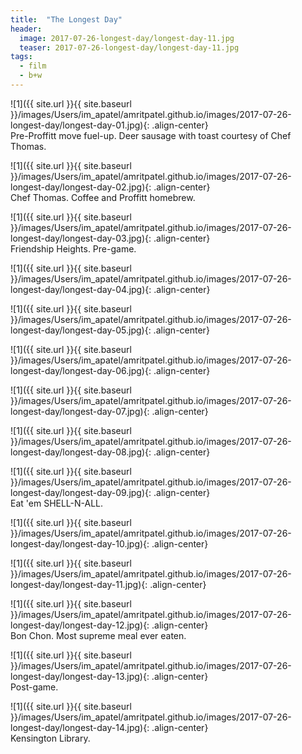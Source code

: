 ```yaml
---
title:  "The Longest Day"
header:
  image: 2017-07-26-longest-day/longest-day-11.jpg
  teaser: 2017-07-26-longest-day/longest-day-11.jpg
tags: 
  - film
  - b+w
---
```


<p></p>
![1]({{ site.url }}{{ site.baseurl }}/images/Users/im_apatel/amritpatel.github.io/images/2017-07-26-longest-day/longest-day-01.jpg){: .align-center}
<figcaption>Pre-Proffitt move fuel-up. Deer sausage with toast courtesy of Chef Thomas.</figcaption>
<p></p>

<p></p>
![1]({{ site.url }}{{ site.baseurl }}/images/Users/im_apatel/amritpatel.github.io/images/2017-07-26-longest-day/longest-day-02.jpg){: .align-center}
<figcaption>Chef Thomas. Coffee and Proffitt homebrew.</figcaption>
<p></p>

<p></p>
![1]({{ site.url }}{{ site.baseurl }}/images/Users/im_apatel/amritpatel.github.io/images/2017-07-26-longest-day/longest-day-03.jpg){: .align-center}
<figcaption>Friendship Heights. Pre-game.</figcaption>
<p></p>

<p></p>
![1]({{ site.url }}{{ site.baseurl }}/images/Users/im_apatel/amritpatel.github.io/images/2017-07-26-longest-day/longest-day-04.jpg){: .align-center}
<figcaption> </figcaption>
<p></p>

<p></p>
![1]({{ site.url }}{{ site.baseurl }}/images/Users/im_apatel/amritpatel.github.io/images/2017-07-26-longest-day/longest-day-05.jpg){: .align-center}
<figcaption> </figcaption>
<p></p>

<p></p>
![1]({{ site.url }}{{ site.baseurl }}/images/Users/im_apatel/amritpatel.github.io/images/2017-07-26-longest-day/longest-day-06.jpg){: .align-center}
<figcaption> </figcaption>
<p></p>

<p></p>
![1]({{ site.url }}{{ site.baseurl }}/images/Users/im_apatel/amritpatel.github.io/images/2017-07-26-longest-day/longest-day-07.jpg){: .align-center}
<figcaption> </figcaption>
<p></p>

<p></p>
![1]({{ site.url }}{{ site.baseurl }}/images/Users/im_apatel/amritpatel.github.io/images/2017-07-26-longest-day/longest-day-08.jpg){: .align-center}
<figcaption> </figcaption>
<p></p>

<p></p>
![1]({{ site.url }}{{ site.baseurl }}/images/Users/im_apatel/amritpatel.github.io/images/2017-07-26-longest-day/longest-day-09.jpg){: .align-center}
<figcaption>Eat 'em SHELL-N-ALL.</figcaption>
<p></p>

<p></p>
![1]({{ site.url }}{{ site.baseurl }}/images/Users/im_apatel/amritpatel.github.io/images/2017-07-26-longest-day/longest-day-10.jpg){: .align-center}
<figcaption> </figcaption>
<p></p>

<p></p>
![1]({{ site.url }}{{ site.baseurl }}/images/Users/im_apatel/amritpatel.github.io/images/2017-07-26-longest-day/longest-day-11.jpg){: .align-center}
<figcaption> </figcaption>
<p></p>

<p></p>
![1]({{ site.url }}{{ site.baseurl }}/images/Users/im_apatel/amritpatel.github.io/images/2017-07-26-longest-day/longest-day-12.jpg){: .align-center}
<figcaption>Bon Chon. Most supreme meal ever eaten.</figcaption>
<p></p>

<p></p>
![1]({{ site.url }}{{ site.baseurl }}/images/Users/im_apatel/amritpatel.github.io/images/2017-07-26-longest-day/longest-day-13.jpg){: .align-center}
<figcaption>Post-game.</figcaption>
<p></p>

<p></p>
![1]({{ site.url }}{{ site.baseurl }}/images/Users/im_apatel/amritpatel.github.io/images/2017-07-26-longest-day/longest-day-14.jpg){: .align-center}
<figcaption>Kensington Library.</figcaption>
<p></p>

